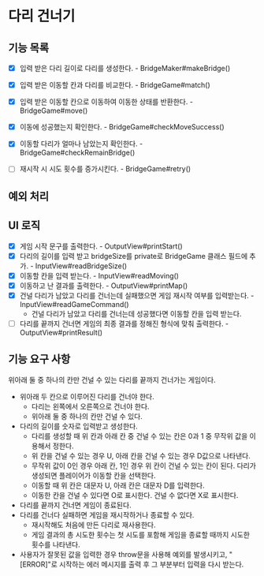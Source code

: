 # 다리 건너기

## 기능 목록
- [x] 입력 받은 다리 길이로 다리를 생성한다. - BridgeMaker#makeBridge()
- [x] 입력 받은 이동할 칸과 다리를 비교한다. - BridgeGame#match()
- [x] 입력 받은 이동할 칸으로 이동하여 이동한 상태를 반환한다. - BridgeGame#move()
- [x] 이동에 성공했는지 확인한다. - BridgeGame#checkMoveSuccess()
- [x] 이동할 다리가 얼마나 남았는지 확인한다. - BridgeGame#checkRemainBridge()
- [ ] 재시작 시 시도 횟수를 증가시킨다. - BridgeGame#retry()


## 예외 처리

## UI 로직
- [x] 게임 시작 문구를 출력한다. - OutputView#printStart()
- [x] 다리의 길이를 입력 받고 bridgeSize를 private로 BridgeGame 클래스 필드에 추가. - InputView#readBridgeSize()
- [x] 이동할 칸을 입력 받는다. - InputView#readMoving()
- [x] 이동하고 난 결과를 출력한다. - OutputView#printMap()
- [x] 건널 다리가 남았고 다리를 건너는데 실패했으면 게임 재시작 여부를 입력받는다. - InputView#readGameCommand()
  - 건널 다리가 남았고 다리를 건너는데 성공했다면 이동할 칸을 입력 받는다.
- [ ] 다리를 끝까지 건너면 게임의 최종 결과를 정해진 형식에 맞춰 출력한다. - OutputView#printResult()

## 기능 요구 사항

위아래 둘 중 하나의 칸만 건널 수 있는 다리를 끝까지 건너가는 게임이다.

- 위아래 두 칸으로 이루어진 다리를 건너야 한다.
  - 다리는 왼쪽에서 오른쪽으로 건너야 한다.
  - 위아래 둘 중 하나의 칸만 건널 수 있다.
- 다리의 길이를 숫자로 입력받고 생성한다.
  - 다리를 생성할 때 위 칸과 아래 칸 중 건널 수 있는 칸은 0과 1 중 무작위 값을 이용해서 정한다.
  - 위 칸을 건널 수 있는 경우 U, 아래 칸을 건널 수 있는 경우 D값으로 나타낸다.
  - 무작위 값이 0인 경우 아래 칸, 1인 경우 위 칸이 건널 수 있는 칸이 된다.
다리가 생성되면 플레이어가 이동할 칸을 선택한다.
  - 이동할 때 위 칸은 대문자 U, 아래 칸은 대문자 D를 입력한다.
  - 이동한 칸을 건널 수 있다면 O로 표시한다. 건널 수 없다면 X로 표시한다.
- 다리를 끝까지 건너면 게임이 종료된다.
- 다리를 건너다 실패하면 게임을 재시작하거나 종료할 수 있다.
  - 재시작해도 처음에 만든 다리로 재사용한다.
  - 게임 결과의 총 시도한 횟수는 첫 시도를 포함해 게임을 종료할 때까지 시도한 횟수를 나타낸다.
- 사용자가 잘못된 값을 입력한 경우 throw문을 사용해 예외를 발생시키고, "[ERROR]"로 시작하는 에러 메시지를 출력 후 그 부분부터 입력을 다시 받는다.